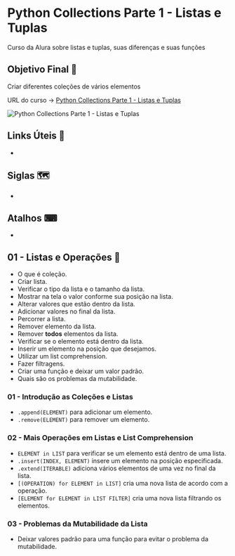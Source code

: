 # Python Collections Parte 1 - Listas e Tuplas

Curso da Alura sobre listas e tuplas, suas diferenças e suas funções

## Objetivo Final &#x1F3AF;

Criar diferentes coleções de vários elementos

URL do curso -> [Python Collections Parte 1 - Listas e Tuplas](https://cursos.alura.com.br/course/python-collections-listas-e-tuplas)

![Python Collections Parte 1 - Listas e Tuplas](https://www.alura.com.br/assets/api/share/curso-python-collections-listas-e-tuplas.png)

## Links Úteis &#x1F517;
*

## Siglas &#x1F5FA;
*

## Atalhos &#x2328;
*

## 01 - Listas e Operações &#x1F516;
* O que é coleção.
* Criar lista.
* Verificar o tipo da lista e o tamanho da lista.
* Mostrar na tela o valor conforme sua posição na lista.
* Alterar valores que estão dentro da lista.
* Adicionar valores no final da lista.
* Percorrer a lista.
* Remover elemento da lista.
* Remover **todos** elementos da lista.
* Verificar se o elemento está dentro da lista.
* Inserir um elemento na posição que desejamos.
* Utilizar um list comprehension.
* Fazer filtragens.
* Criar uma função e deixar um valor padrão.
* Quais são os problemas da mutabilidade.

### 01 - Introdução as Coleções e Listas
* `.append(ELEMENT)` para adicionar um elemento.
* `.remove(ELEMENT)` para remover um elemento.

### 02 - Mais Operações em Listas e List Comprehension
* `ELEMENT in LIST` para verificar se um elemento está dentro de uma lista.
* `.insert(INDEX, ELEMENT)` insere um elemento na posição especificada.
* `.extend(ITERABLE)` adiciona vários elementos de uma vez no final da lista.
* `[(OPERATION) for ELEMENT in LIST]` cria uma nova lista de acordo com a operação.
* `[ELEMENT for ELEMENT in LIST FILTER]` cria uma nova lista filtrando os elementos.

### 03 - Problemas da Mutabilidade da Lista
* Deixar valores padrão para uma função para evitar o problema da mutabilidade.